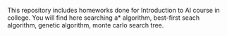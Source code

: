 This repository includes homeworks done for Introduction to AI course in college. You will find here searching a* algorithm, best-first seach algorithm, genetic algorithm, monte carlo search tree.
